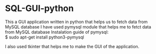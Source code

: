 # SQL-GUI-python
This a GUI application written in python that helps us to fetch data from MySQL database
I have used pymysql module that helps me to fetct data from MySQL database
Instalation guide of pymysql:   
$ sudo apt-get install python3-pymysql

I also used tkinter that helps me to make the GUI of the application.
